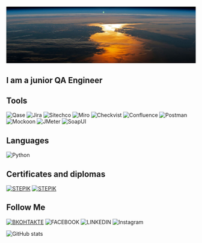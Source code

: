 ![Header](https://github.com/MDN78/MDN78/blob/main/assets/sunrise.JPG)

## I am a junior QA Engineer

## Tools
![Qase](https://img.shields.io/badge/Qase-000000?style=for-the-badge&logo=appveyor) ![Jira](https://img.shields.io/badge/Jira-000000?style=for-the-badge&logo=Jira) ![Sitechco](https://img.shields.io/badge/Sitechco-000000?style=for-the-badge&logo=appveyor) ![Miro](https://img.shields.io/badge/Miro-000000?style=for-the-badge&logo=Miro) ![Checkvist](https://img.shields.io/badge/Checkvist-000000?style=for-the-badge&logo=appveyor) ![Confluence](https://img.shields.io/badge/Confluence-000000?style=for-the-badge&logo=Confluence) ![Postman](https://img.shields.io/badge/Postman-000000?style=for-the-badge&logo=Postman) ![Mockoon](https://img.shields.io/badge/Mockoon-000000?style=for-the-badge&logo=appveyor) ![JMeter](https://img.shields.io/badge/JMeter-000000?style=for-the-badge&logo=appveyor) ![SoapUI](https://img.shields.io/badge/SoapUI-000000?style=for-the-badge&logo=appveyor)

## Languages
![Python](https://img.shields.io/badge/Python-000000?style=for-the-badge&logo=python)

## Certificates and diplomas
[![STEPIK](https://img.shields.io/badge/python-stepik_1-<COLOR>?style=for-the-badge&logo=python)](https://stepik.org/cert/1943362)
[![STEPIK](https://img.shields.io/badge/python-stepik_2-<COLOR>?style=for-the-badge&logo=python)](https://stepik.org/cert/1943362)

## Follow Me
[![ВКОНТАКТЕ](https://img.shields.io/badge/ВКОНТАКТЕ-4169E1?style=for-the-badge&logo=VK)](https://vk.com/id554123) ![FACEBOOK](https://img.shields.io/badge/FACEBOOK-000080?style=for-the-badge&logo=FACEBOOK) ![LINKEDIN](https://img.shields.io/badge/LINKEDIN-4169E1?style=for-the-badge&logo=LINKEDIN) ![Instagram](https://img.shields.io/badge/Instagram-FF1493?style=for-the-badge&logo=Instagram)

![GitHub stats](https://github-readme-stats.vercel.app/api?username=MDN78&hide=prs,contribs)